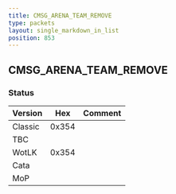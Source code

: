 ```yaml
---
title: CMSG_ARENA_TEAM_REMOVE
type: packets
layout: single_markdown_in_list
position: 853
---
```


## CMSG_ARENA_TEAM_REMOVE

### Status

Version    | Hex        | Comment
---------- | ---------- | ---------- 
Classic    | 0x354      | 
TBC        |            |
WotLK      | 0x354      | 
Cata       |            |
MoP        |            |